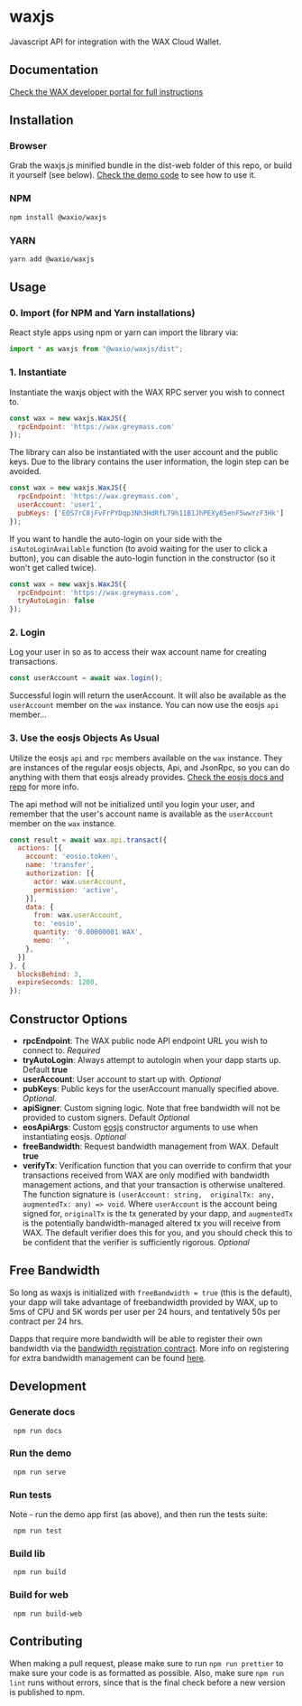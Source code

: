 # waxjs

Javascript API for integration with the WAX Cloud Wallet.

## Documentation

[Check the WAX developer portal for full instructions](https://developer.wax.io/waa/waxjs-overview/)

## Installation

### Browser

Grab the waxjs.js minified bundle in the dist-web folder of this repo, or build it yourself (see below). [Check the demo code](https://github.com/worldwide-asset-exchange/waxjs/blob/develop/dist-web/index.html) to see how to use it.

### NPM

```bash
npm install @waxio/waxjs
```

### YARN

```bash
yarn add @waxio/waxjs
```

## Usage

### 0. Import (for NPM and Yarn installations)

React style apps using npm or yarn can import the library via:

```js
import * as waxjs from "@waxio/waxjs/dist";
```

### 1. Instantiate

Instantiate the waxjs object with the WAX RPC server you wish to connect to.

```js
const wax = new waxjs.WaxJS({
  rpcEndpoint: 'https://wax.greymass.com'
});
```

The library can also be instantiated with the user account and the public keys. Due to the library contains the user information, the login step can be avoided. 

```js
const wax = new waxjs.WaxJS({
  rpcEndpoint: 'https://wax.greymass.com',
  userAccount: 'user1',
  pubKeys: ['EOS7rC8jFvFrPYDqp3Nh3HdRfL79h11B1JhPEXy85enF5wwYzF3Hk']
});
```

If you want to handle the auto-login on your side with the ```isAutoLoginAvailable``` function (to avoid waiting for the user to click a button), you can disable the auto-login function in the constructor (so it won't get called twice).

```js
const wax = new waxjs.WaxJS({
  rpcEndpoint: 'https://wax.greymass.com',
  tryAutoLogin: false
});
```
 
### 2. Login

Log your user in so as to access their wax account name for creating transactions.

```js
const userAccount = await wax.login();
```

Successful login will return the userAccount. It will also be available as the ```userAccount``` member on the ```wax``` instance. You can now use the eosjs ```api``` member...


### 3. Use the eosjs Objects As Usual

Utilize the eosjs ```api``` and ```rpc``` members available on the ```wax``` instance. They are instances of the regular eosjs objects, Api, and JsonRpc, so you can do anything with them that eosjs already provides. [Check the eosjs docs and repo](https://github.com/EOSIO/eosjs) for more info.

The api method will not be initialized until you login your user, and remember that the user's account name is available as the ```userAccount``` member on the ```wax``` instance.

```js
const result = await wax.api.transact({
  actions: [{
    account: 'eosio.token',
    name: 'transfer',
    authorization: [{
      actor: wax.userAccount,
      permission: 'active',
    }],
    data: {
      from: wax.userAccount,
      to: 'eosio',
      quantity: '0.00000001 WAX',
      memo: '',
    },
  }]
}, {
  blocksBehind: 3,
  expireSeconds: 1200,
});
```

## Constructor Options

* **rpcEndpoint**: The WAX public node API endpoint URL you wish to connect to. *Required*
* **tryAutoLogin**: Always attempt to autologin when your dapp starts up. Default **true**
* **userAccount**: User account to start up with. *Optional*
* **pubKeys**: Public keys for the userAccount manually specified above. *Optional*.
* **apiSigner**: Custom signing logic. Note that free bandwidth will not be provided to custom signers. Default *Optional*
* **eosApiArgs**: Custom [eosjs](https://github.com/EOSIO/eosjs) constructor arguments to use when instantiating eosjs. *Optional*
* **freeBandwidth**: Request bandwidth management from WAX. Default **true**
* **verifyTx**: Verification function that you can override to confirm that your transactions received from WAX are only modified with bandwidth management actions, and that your transaction is otherwise unaltered. The function signature is ```(userAccount: string,  originalTx: any, augmentedTx: any) => void```. Where ```userAccount``` is the account being signed for, ```originalTx``` is the tx generated by your dapp, and ```augmentedTx``` is the potentially bandwidth-managed altered tx you will receive from WAX. The default verifier does this for you, and you should check this to be confident that the verifier is sufficiently rigorous. *Optional*

## Free Bandwidth

So long as waxjs is initialized with ```freeBandwidth = true``` (this is the default), your dapp will take advantage of freebandwidth provided by WAX, up to 5ms of CPU and 5K words per user per 24 hours, and tentatively 50s per contract per 24 hrs.

Dapps that require more bandwidth will be able to register their own bandwidth via the [bandwidth registration contract](https://wax.bloks.io/account/boost.wax?loadContract=true&tab=Actions&account=boost.wax&scope=boost.wax&limit=100&action=reg). More info on registering for extra bandwidth management can be found [here](https://github.com/worldwide-asset-exchange/boost.wax).

## Development

### Generate docs

``` npm run docs```

### Run the demo

``` npm run serve```

### Run tests

Note - run the demo app first (as above), and then run the tests suite:

``` npm run test```

### Build lib

``` npm run build```

### Build for web 

``` npm run build-web```

## Contributing

When making a pull request, please make sure to run `npm run prettier` to make sure your code is as formatted as possible. Also, make sure `npm run lint` runs without errors, since that is the final check before a new version is published to npm.
